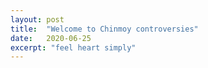 ```yaml
---
layout: post
title:  "Welcome to Chinmoy controversies"
date:   2020-06-25
excerpt: "feel heart simply"
---
```

